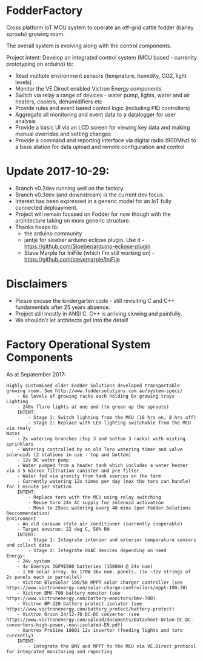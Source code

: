 # FodderFactory
Cross platform IoT MCU system to operate an off-grid cattle fodder (barley sprouts) growing room.

The overall system is evolving along with the control components.

Project intent: Develop an integrated control system (MCU based - currenlty prototyping on arduino) to:
 - Read multiple environment sensors (temprature, humidity, CO2, light levels)
 - Monitor the VE.Direct enabled Victron Energy components
 - Switch via relay a range of devices - water pump, lights, water and air heaters, coolers, dehumidifiers etc
 - Provide rules and event based control logic (including PID controllers)
 - Aggregate all monitoring and event data to a datalogger for user analysis
 - Provide a basic UI via an LCD screen for viewing key data and making manual overrides and setting changes
 - Provide a command and reporting interface via digital radio (900Mhz) to a base station for data upload and remote configuration and control

# Update 2017-10-29:

 - Branch v0.2dev running well on the factory.
 - Branch v0.3dev (and downstream) is the current dev focus.
 - Interest has been expressed in a generic model for an IoT fully connected deploayment. 
 - Project will remain focssed on Fodder for now though with the architecture taking on more generic structure. 
 - Thanks heaps to:
 	- the arduino community
	- jantje for sloeber arduino eclipse plugin. Use it - https://github.com/Sloeber/arduino-eclipse-plugin
	- Steve Marple for IniFile  (which I'm still working on) - https://github.com/stevemarple/IniFile
	
# Disclaimers 
- Please excuse the kindergarten code - still revisiting C and C++ fundamentals after 25 years absence.
- Project still mostly in ANSI C. C++ is arriving slowing and painfully. 
- We shouldn't let architects get into the detail!

# Factory Operational System Components

As at Sepatember 2017:

	Highly customised older Fodder Solutions developed transportable growing room. See http://www.foddersolutions.com.au/system-specs/
		- 6x levels of growing racks each holding 6x growing trays
	Lighting
		- 240v fluro lights at one end (to green up the sprouts)
		INTENT: 
			- Stage 1: Switch lighting from the MCU (16 hrs on, 8 hrs off)
			- Stage 2: Replace with LED lighting switchable from the MCU via realy
	Water
		- 2x watering branches (top 3 and bottom 3 racks) with misting sprinklers
		- Watering controlled by an old Toro watering timer and valve solenoids (2 stations in use - top and bottom)
		- 12v DC water pump
		- Water pumped from a header tank which includes a water heater via a 5 micron filtration canister and pre filter
		- Water fed via gravity from tank sources on the farm
		- Currently watering 12x times per day (max the toro can handle) for 1 minute per station
		INTENT: 
			- Replace toro with the MCU using relay switching
			- Reuse toro 24v AC supply for solenoid activation
			- Move to 25sec watering every 40 mins (per Fodder Solutions Reccommendation)
	Environment
		- An old caravan style air conditioner (currently inoperable)
		- Target environ: 22 deg C, 50% RH
		INTENT:
			- Stage 1: Integrate interior and exterior temparature sensors and collect data
			- Stage 2: Integrate HVAC devices depending on need
	Energy:
		- 24v system
		- 4x Enersys 3GFM1500 batteries (1500AH @ 24v nom) 
		- 1 KW solar array. 6x 170W 36v nom. panels. (3x ~72v strings of 2x panels each in parrallel)
		- Victron BlueSolar 100/50 MPPT solar charger controller (see https://www.victronenergy.com/solar-charge-controllers/mppt-100-30)
		- Victron BMV-700 battery monitor (see https://www.victronenergy.com/battery-monitors/bmv-700)
		- Victron BP-220 battery protect isolator (see https://www.victronenergy.com/battery_protect/battery-protect)
		- Victron Orion 24/12-70 DC-DC converter (see https://www.victronenergy.com/upload/documents/Datasheet-Orion-DC-DC-converters-high-power,-non-isolated-EN.pdf)
		- Xantrex ProSine 1000i 12v inverter (feeding lights and toro currently) 
		INTENT:
			- Integrate the BMV and MPPT to the MCU via VE.Direct protocol for integrated monitoring and reporting
			
			
		
	
	
  
